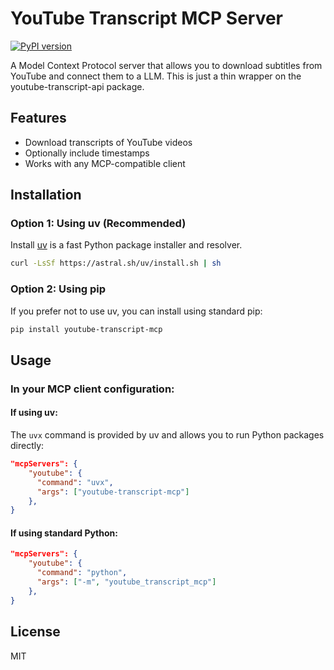 # YouTube Transcript MCP Server

[![PyPI version](https://img.shields.io/pypi/v/youtube-transcript-mcp.svg)](https://pypi.org/project/youtube-transcript-mcp/)

A Model Context Protocol server that allows you to download subtitles from YouTube and connect them to a LLM. This is just a thin wrapper on the youtube-transcript-api package.

## Features

- Download transcripts of YouTube videos
- Optionally include timestamps
- Works with any MCP-compatible client

## Installation

### Option 1: Using uv (Recommended)

Install [uv](https://github.com/astral-sh/uv) is a fast Python package installer and resolver.

```bash
curl -LsSf https://astral.sh/uv/install.sh | sh
```

### Option 2: Using pip

If you prefer not to use uv, you can install using standard pip:

```bash
pip install youtube-transcript-mcp
```

## Usage

### In your MCP client configuration:

#### If using uv:

The `uvx` command is provided by uv and allows you to run Python packages directly:

```json
"mcpServers": {
    "youtube": {
      "command": "uvx",
      "args": ["youtube-transcript-mcp"]
    },
}
```

#### If using standard Python:

```json
"mcpServers": {
    "youtube": {
      "command": "python",
      "args": ["-m", "youtube_transcript_mcp"]
    },
}
```

## License

MIT